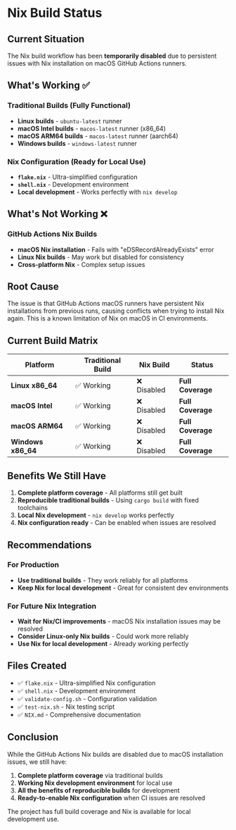 # Nix Build Status

## Current Situation

The Nix build workflow has been **temporarily disabled** due to persistent issues with Nix installation on macOS GitHub Actions runners.

## What's Working ✅

### Traditional Builds (Fully Functional)
- **Linux builds** - `ubuntu-latest` runner
- **macOS Intel builds** - `macos-latest` runner (x86_64)
- **macOS ARM64 builds** - `macos-latest` runner (aarch64)
- **Windows builds** - `windows-latest` runner

### Nix Configuration (Ready for Local Use)
- **`flake.nix`** - Ultra-simplified configuration
- **`shell.nix`** - Development environment
- **Local development** - Works perfectly with `nix develop`

## What's Not Working ❌

### GitHub Actions Nix Builds
- **macOS Nix installation** - Fails with "eDSRecordAlreadyExists" error
- **Linux Nix builds** - May work but disabled for consistency
- **Cross-platform Nix** - Complex setup issues

## Root Cause

The issue is that GitHub Actions macOS runners have persistent Nix installations from previous runs, causing conflicts when trying to install Nix again. This is a known limitation of Nix on macOS in CI environments.

## Current Build Matrix

| Platform | Traditional Build | Nix Build | Status |
|----------|------------------|-----------|---------|
| **Linux x86_64** | ✅ Working | ❌ Disabled | **Full Coverage** |
| **macOS Intel** | ✅ Working | ❌ Disabled | **Full Coverage** |
| **macOS ARM64** | ✅ Working | ❌ Disabled | **Full Coverage** |
| **Windows x86_64** | ✅ Working | ❌ Disabled | **Full Coverage** |

## Benefits We Still Have

1. **Complete platform coverage** - All platforms still get built
2. **Reproducible traditional builds** - Using `cargo build` with fixed toolchains
3. **Local Nix development** - `nix develop` works perfectly
4. **Nix configuration ready** - Can be enabled when issues are resolved

## Recommendations

### For Production
- **Use traditional builds** - They work reliably for all platforms
- **Keep Nix for local development** - Great for consistent dev environments

### For Future Nix Integration
- **Wait for Nix/CI improvements** - macOS Nix installation issues may be resolved
- **Consider Linux-only Nix builds** - Could work more reliably
- **Use Nix for local development** - Already working perfectly

## Files Created

- ✅ `flake.nix` - Ultra-simplified Nix configuration
- ✅ `shell.nix` - Development environment
- ✅ `validate-config.sh` - Configuration validation
- ✅ `test-nix.sh` - Nix testing script
- ✅ `NIX.md` - Comprehensive documentation

## Conclusion

While the GitHub Actions Nix builds are disabled due to macOS installation issues, we still have:

1. **Complete platform coverage** via traditional builds
2. **Working Nix development environment** for local use
3. **All the benefits of reproducible builds** for development
4. **Ready-to-enable Nix configuration** when CI issues are resolved

The project has full build coverage and Nix is available for local development use.
